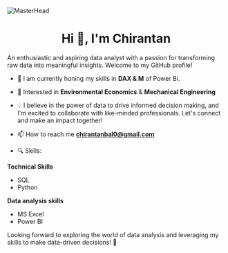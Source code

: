 ![MasterHead](https://i.pinimg.com/originals/6f/a6/2f/6fa62f316d155c5f56a9ca283cd06741.png)
<h1 align="center">Hi 👋, I'm Chirantan</h1>
An enthusiastic and aspiring data analyst with a passion for transforming raw data into meaningful insights. Welcome to my GitHub profile!

- 🌱 I am currently honing my skills in **DAX & M** of Power Bi.

- 💬 Interested in **Environmental Economics** & **Mechanical Engineering** 

- 💡 I believe in the power of data to drive informed decision making, and I'm excited to collaborate with like-minded professionals. Let's connect and make an impact together!

- 📫 How to reach me **chirantanbal0@gmail.com**

- 🔍 Skills:

**Technical Skills**
- SQL
- Python

**Data analysis skills**
- MS Excel
- Power BI

Looking forward to exploring the world of data analysis and leveraging my skills to make data-driven decisions! 🚀
